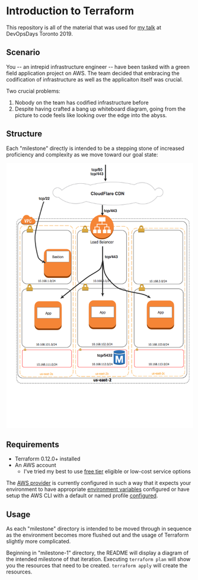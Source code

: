 # Introduction to Terraform

This repository is all of the material that was used for [my talk](https://embed.pheedloop.com/dodto19/site/sessions/?id=KzXXQA) at DevOpsDays Toronto 2019.

## Scenario

You -- an intrepid infrastructure engineer -- have been tasked with a green field application project on AWS. The team decided that embracing the codification of infrastructure as well as the applicaiton itself was crucial.

Two crucial problems:
1. Nobody on the team has codified infrastructure before
1. Despite having crafted a bang up whiteboard diagram, going from the picture to code feels like looking over the edge into the abyss.

## Structure

Each "milestone" directly is intended to be a stepping stone of increased proficiency and complexity as we move toward our goal state: 

![Desired End State](images/milestone-4.png)

## Requirements

* Terraform 0.12.0+ installed
* An AWS account
  * I've tried my best to use [free tier](https://aws.amazon.com/free/) eligible or low-cost service options

The [AWS provider](https://www.terraform.io/docs/providers/aws/index.html) is currently configured in such a way that it expects your environment to have appropriate [environment variables](https://www.terraform.io/docs/providers/aws/index.html#environment-variables) configured or have setup the AWS CLI with a default or named profile [configured](https://docs.aws.amazon.com/cli/latest/userguide/cli-chap-configure.html).

## Usage

As each "milestone" directory is intended to be moved through in sequence as the environment becomes more flushed out and the usage of Terraform slightly more complicated.

Beginning in "milestone-1" directory, the README will display a diagram of the intended milestone of that iteration. Executing `terraform plan` will show you the resources that need to be created. `terraform apply` will create the resources.
